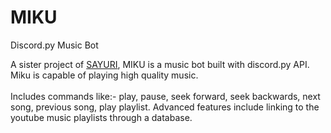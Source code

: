 # MIKU
Discord.py Music Bot

A sister project of <a href="https://github.com/SaishRathod/SAYURI.git">SAYURI</a>, MIKU is a music bot built with discord.py API. Miku is capable of playing high quality music.
<br><br>Includes commands like:- play, pause, seek forward, seek backwards, next song, previous song, play playlist.
Advanced features include linking to the youtube music playlists through a database.
